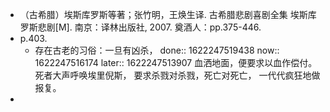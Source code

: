 - （古希腊）埃斯库罗斯等著；张竹明，王焕生译. 古希腊悲剧喜剧全集 埃斯库罗斯悲剧[M]. 南京：译林出版社, 2007. 奠酒人：pp.375-446.
- p.403.
	- 存在古老的习俗：一旦有凶杀，
	  done:: 1622247519438
	  now:: 1622247516174
	  later:: 1622247513907
	  血洒地面，便要求以血作偿付。 
	  死者大声呼唤埃里倪斯，
	  要求杀戮对杀戮，死亡对死亡，
	  一代代疯狂地做报复。
-